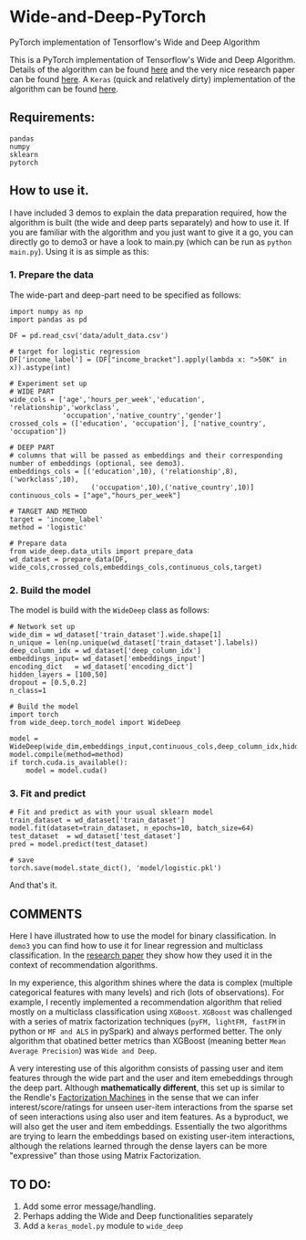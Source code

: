 # Wide-and-Deep-PyTorch
PyTorch implementation of Tensorflow's Wide and Deep Algorithm

This is a PyTorch implementation of Tensorflow's Wide and Deep Algorithm. Details of the algorithm can be found [here](https://www.tensorflow.org/tutorials/wide_and_deep) and the very nice research paper can be found [here](https://arxiv.org/abs/1606.07792). A `Keras` (quick and relatively dirty) implementation of the algorithm can be found [here](https://github.com/jrzaurin/Wide-and-Deep-Keras). 

## Requirements:

```
pandas
numpy
sklearn
pytorch
```

## How to use it.

I have included 3 demos to explain the data preparation required, how the algorithm is built (the wide and deep parts separately) and how to use it. If you are familiar with the algorithm and you just want to give it a go, you can directly go to demo3 or have a look to main.py (which can be run as `python main.py`). Using it is as simple as this: 

### 1. Prepare the data
The wide-part and deep-part need to be specified as follows:
```    
import numpy as np
import pandas as pd

DF = pd.read_csv('data/adult_data.csv')

# target for logistic regression
DF['income_label'] = (DF["income_bracket"].apply(lambda x: ">50K" in x)).astype(int)

# Experiment set up
# WIDE PART
wide_cols = ['age','hours_per_week','education', 'relationship','workclass',
             'occupation','native_country','gender']
crossed_cols = (['education', 'occupation'], ['native_country', 'occupation'])

# DEEP PART
# columns that will be passed as embeddings and their corresponding number of embeddings (optional, see demo3). 
embeddings_cols = [('education',10), ('relationship',8), ('workclass',10),
                    ('occupation',10),('native_country',10)]
continuous_cols = ["age","hours_per_week"]

# TARGET AND METHOD
target = 'income_label'
method = 'logistic'

# Prepare data
from wide_deep.data_utils import prepare_data
wd_dataset = prepare_data(DF, wide_cols,crossed_cols,embeddings_cols,continuous_cols,target)
```
### 2. Build the model
The model is build with the `WideDeep` class as follows:
``` 
# Network set up
wide_dim = wd_dataset['train_dataset'].wide.shape[1]
n_unique = len(np.unique(wd_dataset['train_dataset'].labels))
deep_column_idx = wd_dataset['deep_column_idx']
embeddings_input= wd_dataset['embeddings_input']
encoding_dict   = wd_dataset['encoding_dict']
hidden_layers = [100,50]
dropout = [0.5,0.2]
n_class=1

# Build the model
import torch
from wide_deep.torch_model import WideDeep

model = WideDeep(wide_dim,embeddings_input,continuous_cols,deep_column_idx,hidden_layers,dropout,encoding_dict,n_class)
model.compile(method=method)
if torch.cuda.is_available():
    model = model.cuda()
```

### 3. Fit and predict
```    
# Fit and predict as with your usual sklearn model
train_dataset = wd_dataset['train_dataset']
model.fit(dataset=train_dataset, n_epochs=10, batch_size=64)
test_dataset  = wd_dataset['test_dataset']
pred = model.predict(test_dataset)

# save
torch.save(model.state_dict(), 'model/logistic.pkl')
```

And that's it. 

## COMMENTS

Here I have illustrated how to use the model for binary classification. In `demo3` you can find how to use it for linear regression and multiclass classification. In the [research paper](https://arxiv.org/pdf/1606.07792.pdf) they show how they used it in the context of recommendation algorithms. 

In my experience, this algorithm shines where the data is complex (multiple categorical features with many levels) and rich (lots of observations). For example, I recently implemented a recommendation algorithm that relied mostly on a multiclass classification using `XGBoost`. `XGBoost` was challenged with a series of matrix factorization techniques (`pyFM, lightFM, fastFM` in python or `MF and ALS` in pySpark) and always performed better. The only algorithm that obatined better metrics than XGBoost (meaning better `Mean Average Precision`) was `Wide and Deep`.

A very interesting use of this algorithm consists of passing user and item features through the wide part and the user and item emebeddings through the deep part. Although **mathematically different**, this set up is similar to the Rendle's [Factorization Machines](https://www.csie.ntu.edu.tw/~b97053/paper/Rendle2010FM.pdf) in the sense that we can infer interest/score/ratings for unseen user-item interactions from the sparse set of seen interactions using also user and item features. As a byproduct, we will also get the user and item embeddings. Essentially the two algorithms are trying to learn the embeddings based on existing user-item interactions, although the relations learned through the dense layers can be more "expressive" than those using Matrix Factorization. 

## TO DO:

1. Add some error message/handling.
2. Perhaps adding the Wide and Deep functionalities separately
3. Add a `keras_model.py` module to `wide_deep`

